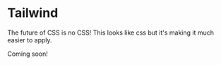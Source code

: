 # Tailwind

The future of CSS is no CSS! This looks like css but it's making it much easier to apply.

Coming soon!
